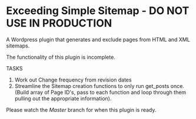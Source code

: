 # Exceeding Simple Sitemap - DO NOT USE IN PRODUCTION
A Wordpress plugin that generates and exclude pages from HTML and XML sitemaps.

The functionality of this plugin is incomplete.

TASKS
1. Work out Change frequency from revision dates
2. Streamline the Sitemap creation functions to only run get_posts once. (Build array of Page ID's, pass to each function and loop through them pulling out the appropriate information).

Please watch the *Master* branch for when this plugin is ready.

